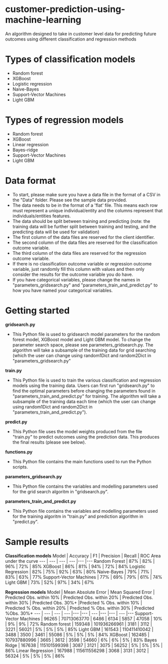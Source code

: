 # customer-prediction-using-machine-learning
An algorithm designed to take in customer level data for predicting future outcomes using different classification and regression methods

# Types of classification models

- Random forest
- XGBoost
- Logistic regression
- Naive-Bayes
- Support-Vector Machines
- Light GBM

# Types of regression models

- Random forest
- XGBoost
- Linear regression
- Bayes-ridge
- Support-Vector Machines
- Light GBM

# Data format

- To start, please make sure you have a data file in the format of a CSV in the "Data" folder. Please see the sample data provided.
- The data needs to be in the format of a 'flat' file. This means each row must represent a unique individual/entity and the columns represent that individuals/entities features.
- The data should be split between training and predicting (note: the training data will be further split between training and testing, and the predicting data will be used for validation)
- The first column of the data files are reserved for the client identifier.
- The second column of the data files are reserved for the classification outcome variable.
- The third column of the data files are reserved for the regression outcome variable.
- If there is no classification outcome variable or regression outcome variable, just randomly fill this column with values and then only consider the results for the outcome variable you do have.
- If you have categorical variables, please change the names in "parameters_gridsearch.py" and "parameters_train_and_predict.py" to how you have named your categorical variables.

# Getting started

**gridsearch.py**

- This Python file is used to gridsearch model parameters for the random forest model, XGBoost model and Light GBM model. To change the parameter search space, please see parameters_gridsearch.py. The algorithm will take a subsample of the training data for grid searching (which the user can change using random1Dict and random2Dict in "parameters_gridsearch.py"

**train.py**

- This Python file is used to train the various classification and regression models using the training data. Users can first run "gridsearch.py" to find the optimal parameters before changing the parameters found in "parameters_train_and_predict.py" for training. The algorithm will take a subsample of the training data each time (which the user can change using random1Dict and random2Dict in "parameters_train_and_predict.py").

**predict.py**

- This Python file uses the model weights produced from the file "train.py" to predict outcomes using the prediction data. This produces the final results (please see below).

**functions.py**

- This Python file contains the main functions used to run the Python scripts.

**parameters_gridsearch.py**

- This Python file contains the variables and modelling parameters used for the grid search algoritm in "gridsearch.py".

**parameters_train_and_predict.py**

- This Python file contains the variables and modelling parameters used for the training algoritm in "train.py" and prediction algorithm in "predict.py".

# Sample results

**Classification models**
Model | Accuracy | F1 | Precision | Recall | ROC Area under the curve
--- | --- | --- | --- |--- |--- 
Random Forest | 87% | 82% | 96% | 72% | 85%
XGBoost | 86% | 81% | 94% | 72% | 84%
Logistic Regression | 82% | 75% | 92% | 63% | 80%
Naive-Bayes | 79% | 71% | 83% | 63% | 77%
Support-Vector Machines | 77% | 69% | 79% | 61% | 74%
Light GBM | 73% | 52% | 97% | 34% | 67%



**Regression models**
Model | Mean Absolute Error | Mean Squared Error | Predicted Obs. within 10% | Predicted Obs. within 20% | Predicted Obs. within 30% | Predicted Obs. 30%+ |Predicted % Obs. within 10% | Predicted % Obs. within 20% | Predicted % Obs. within 30% | Predicted %Obs. 30%+
--- | --- | --- | --- |--- |--- | --- |--- |--- | --- |--- 
Support-Vector Machines | 96265 | 70713063770 | 6486 | 6134 | 5857 | 47058 | 10% | 9% | 9% | 72%
Random forest | 159348 | 101936266961 | 3181 | 3112 | 3221 | 56021 | 5% | 5% | 5% | 85%
Light GBM | 161543 | 110411410042 | 3488 | 3500 | 3461 | 55086 | 5% | 5% | 5% | 84%
XGBoost | 162485 | 107937880996 | 3665 | 3612 | 3598 | 54660 | 6% | 6% | 5% | 83%
Bayes Ridge | 167638 | 115101599398 | 3087 | 3121 | 3075 | 56252 | 5% | 5% | 5% | 86%
Linear Regression | 167988 | 115611556298 | 3068 | 3131 | 3012 | 56324 | 5% | 5% | 5% | 86%


